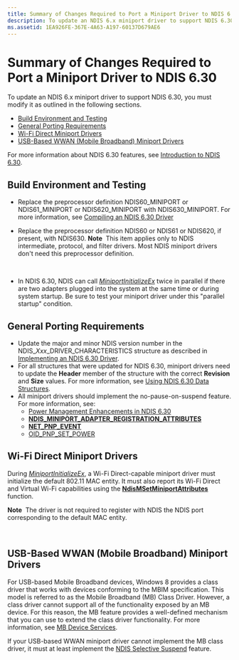```yaml
---
title: Summary of Changes Required to Port a Miniport Driver to NDIS 6.30
description: To update an NDIS 6.x miniport driver to support NDIS 6.30, you must modify it as outlined in the following sections.
ms.assetid: 1EA926FE-367E-4A63-A197-60137D679AE6
---
```


# Summary of Changes Required to Port a Miniport Driver to NDIS 6.30


To update an NDIS 6.x miniport driver to support NDIS 6.30, you must modify it as outlined in the following sections.

-   [Build Environment and Testing](#build-environment-and-testing)
-   [General Porting Requirements](#general-porting-requirements)
-   [Wi-Fi Direct Miniport Drivers](#wi-fi-direct-miniport-drivers)
-   [USB-Based WWAN (Mobile Broadband) Miniport Drivers](#usb-based-wwan--mobile-broadband--miniport-drivers)

For more information about NDIS 6.30 features, see [Introduction to NDIS 6.30](introduction-to-ndis-6-30.md).

## Build Environment and Testing


-   Replace the preprocessor definition NDIS60\_MINIPORT or NDIS61\_MINIPORT or NDIS620\_MINIPORT with NDIS630\_MINIPORT. For more information, see [Compiling an NDIS 6.30 Driver](compiling-an-ndis-6-30-driver.md)
-   Replace the preprocessor definition NDIS60 or NDIS61 or NDIS620, if present, with NDIS630.
    **Note**  This item applies only to NDIS intermediate, protocol, and filter drivers. Most NDIS miniport drivers don't need this preprocessor definition.

     

-   In NDIS 6.30, NDIS can call [*MiniportInitializeEx*](https://msdn.microsoft.com/library/windows/hardware/ff559389) twice in parallel if there are two adapters plugged into the system at the same time or during system startup. Be sure to test your miniport driver under this "parallel startup" condition.

## General Porting Requirements


-   Update the major and minor NDIS version number in the NDIS\_*Xxx*\_DRIVER\_CHARACTERISTICS structure as described in [Implementing an NDIS 6.30 Driver](implementing-an-ndis-6-30-driver.md).
-   For all structures that were updated for NDIS 6.30, miniport drivers need to update the **Header** member of the structure with the correct **Revision** and **Size** values. For more information, see [Using NDIS 6.30 Data Structures](using-ndis-6-30-data-structures.md).
-   All miniport drivers should implement the no-pause-on-suspend feature. For more information, see:
    -   [Power Management Enhancements in NDIS 6.30](power-management-enhancements-in-ndis-6-30.md)
    -   [**NDIS\_MINIPORT\_ADAPTER\_REGISTRATION\_ATTRIBUTES**](https://msdn.microsoft.com/library/windows/hardware/ff565934)
    -   [**NET\_PNP\_EVENT**](https://msdn.microsoft.com/library/windows/hardware/ff568751)
    -   [OID\_PNP\_SET\_POWER](https://msdn.microsoft.com/library/windows/hardware/ff569780)

## Wi-Fi Direct Miniport Drivers


During [*MiniportInitializeEx*](https://msdn.microsoft.com/library/windows/hardware/ff559389), a Wi-Fi Direct-capable miniport driver must initialize the default 802.11 MAC entity. It must also report its Wi-Fi Direct and Virtual Wi-Fi capabilities using the [**NdisMSetMiniportAttributes**](https://msdn.microsoft.com/library/windows/hardware/ff563672) function.

**Note**  The driver is not required to register with NDIS the NDIS port corresponding to the default MAC entity.

 

## USB-Based WWAN (Mobile Broadband) Miniport Drivers


For USB-based Mobile Broadband devices, Windows 8 provides a class driver that works with devices conforming to the MBIM specification. This model is referred to as the Mobile Broadband (MB) Class Driver. However, a class driver cannot support all of the functionality exposed by an MB device. For this reason, the MB feature provides a well-defined mechanism that you can use to extend the class driver functionality. For more information, see [MB Device Services](mb-device-services.md).

If your USB-based WWAN miniport driver cannot implement the MB class driver, it must at least implement the [NDIS Selective Suspend](ndis-selective-suspend.md) feature.

 

 





